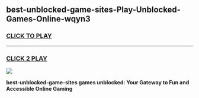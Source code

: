 
## best-unblocked-game-sites-Play-Unblocked-Games-Online-wqyn3
<h3>
<a href="https://premium76.site?title=best-unblocked-game-sites&ref=25A">CLICK TO PLAY</a></h3>
<hr>

<h3>
<a href="https://premium76.site?title=best-unblocked-game-sites&ref=25A">CLICK 2 PLAY</a>
  
</h3>

<a href="https://premium76.site?title=best-unblocked-game-sites&ref=25A"><img src="https://clearcache.store/games.png"></a>


**best-unblocked-game-sites games unblocked: Your Gateway to Fun and Accessible Online Gaming**
